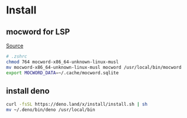 # Install

## mocword for LSP

[Source](https://github.com/Shougo/ddc-source-mocword)

```sh
# .zshrc
chmod 764 mocword-x86_64-unknown-linux-musl
mv mocword-x86_64-unknown-linux-musl mocword /usr/local/bin/mocword
export MOCWORD_DATA=~/.cache/mocword.sqlite
```

## install deno
```sh
curl -fsSL https://deno.land/x/install/install.sh | sh
mv ~/.deno/bin/deno /usr/local/bin
```
